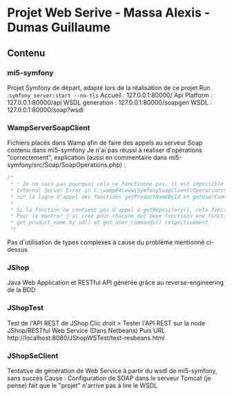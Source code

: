 # Projet Web Serive - Massa Alexis - Dumas Guillaume
## Contenu
### mi5-symfony
Projet Symfony de départ, adapté lors de la réalisation de ce projet
Run :`symfony server:start --no-tls`
Accueil : 127.0.0.1:80000/
Api Platform : 127.0.0.1:80000/api
WSDL generation : 127.0.0.1:80000/soapgen
WSDL : 127.0.0.1:80000/soap?wsdl

### WampServerSoapClient 
Fichiers placés dans Wamp afin de faire des appels au serveur Soap contenu dans mi5-symfony
Je n'ai pas réussi à réaliser d'opérations "correctement", explication (aussi en commentaire dans mi5-symfony/src/Soap/SoapOperations.php) :
```js
/*
 * ! Je ne sais pas pourquoi cela ne fonctionne pas, il est impossible d'utiliser getRepository(), sinon erreur :
 * Internal Server Error in C:\wamp64\www\SymfonySoapClient\OperationsSoapClient.php
 * sur la ligne d'appel des fonctions getProductNameById et getUserCommands
 * 
 * Si la fonction ne contient pas d'appel à getRepository(), cela fonctionne correctement
 * Pour le montrer j'ai créé pour chacune des deux fonctions une fonction qui n'utilise pas getRepository(), en mettant des données en dur
 * get_product_name_by_id() et get_user_commands() respectivement
 */
```
Pas d'utilisation de types complexes à cause du problème mentionné ci-dessus

### JShop
Java Web Application et RESTful API générée grâce au reverse-engineering de la BDD

### JShopTest 
Test de l'API REST de JShop
Clic droit > Tester l'API REST sur la node JShop/RESTful Web Service (Dans Netbeans)
Puis URL http://localhost:8080/JShopWSTest/test-resbeans.html

### JShopSeClient 
Tentative de génération de Web Service à partir du wsdl de mi5-symfony, sans succès
Cause : Configuration de SOAP dans le serveur Tomcat (je pense) fait que le "projet" n'arrive pas à lire le WSDL